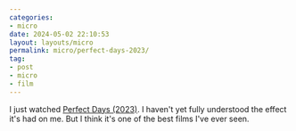 ```yaml
---
categories:
- micro
date: 2024-05-02 22:10:53
layout: layouts/micro
permalink: micro/perfect-days-2023/
tag:
- post
- micro
- film
---
```


I just watched [Perfect Days (2023)][pd]. I haven't yet fully understood the
effect it's had on me. But I think it's one of the best films I've ever seen.

[pd]: https://en.wikipedia.org/wiki/Perfect_Days
